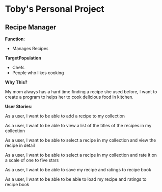 # Toby's Personal Project

## Recipe Manager

**Function**:

- Manages Recipes

**TargetPopulation**

- Chefs
- People who likes cooking

**Why This?**

My mom always has a hard time finding a recipe she used before,
I want to create a program to helps her to cook delicious food in kitchen.

**User Stories**:

As a user, I want to be able to add a recipe to my collection

As a user, I want to be able to view a list of the titles of the recipes in my collection

As a user, I want to be able to select a recipe in my collection and view the recipe in detail

As a user, I want to be able to select a recipe in my collection and rate it on a scale of one to five stars



As a user, I want to be able to save my recipe and ratings to recipe book

As a user, I want to be able to be able to load my recipe and ratings to recipe book